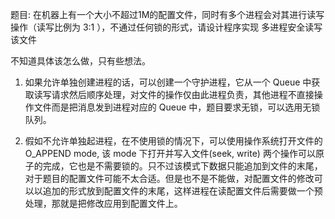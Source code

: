 题目: 在机器上有一个大小不超过1M的配置文件，同时有多个进程会对其进行读写操作（读写比例为 3:1 ），不通过任何锁的形式，请设计程序实现 多进程安全读写该文件

不知道具体该怎么做，只有些想法。

1. 如果允许单独创建进程的话，可以创建一个守护进程，它从一个 Queue 中获取读写请求然后顺序处理，对文件的操作仅由此进程负责，其他进程不直接操作文件而是把消息发到进程对应的 Queue 中，题目要求无锁，可以选用无锁队列。

2. 假如不允许单独起进程，在不使用锁的情况下，可以使用操作系统打开文件的 O_APPEND mode, 该 mode 下打开并写入文件(seek, write) 两个操作可以原子的完成，它也是不需要锁的。只不过该模式下数据只能追加到文件的末尾，对于题目的配置文件可能不太合适。但是也不是不能做，对配置文件的修改可以以追加的形式放到配置文件的末尾，这样进程在读配置文件后需要做一个预处理，那就是把修改应用到配置文件上。

